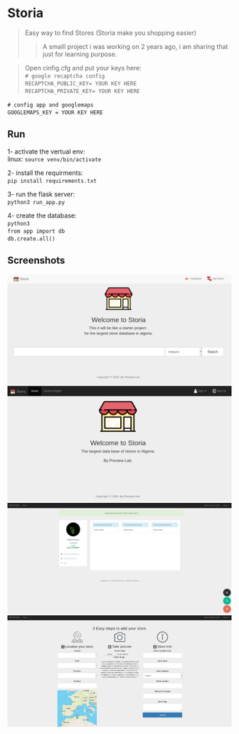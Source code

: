 # Storia

> Easy way to find Stores (Storia make you shopping easier)
> > A smaill project i was working on 2 years ago, i am sharing that just for learning purpose. 

> Open cinfig.cfg and put your keys here:</br>
`# google recaptcha config`</br>
`RECAPTCHA_PUBLIC_KEY= YOUR KEY HERE`</br>
`RECAPTCHA_PRIVATE_KEY= YOUR KEY HERE` </br>

`# config app and googlemaps` </br>
`GOOGLEMAPS_KEY = YOUR KEY HERE` </br>

## Run

1- activate the vertual env: </br>
linux: `source venv/bin/activate`

2- install the requirments: </br>
`pip install requirements.txt`

3- run the flask server: </br>
`python3 run_app.py`

4- create the database: </br>
`python3`</br>
`from app import db`</br>
`db.create.all()`

## Screenshots

![Example screenshot](./screenshoots/search.png)
![Example screenshot](./screenshoots/home.png)
![Example screenshot](./screenshoots/profile.png)
![Example screenshot](./screenshoots/add-store.png)

